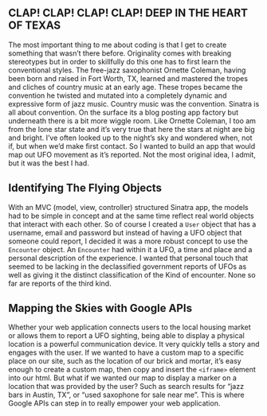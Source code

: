 ## CLAP! CLAP! CLAP! CLAP! DEEP IN THE HEART OF TEXAS

The most important thing to me about coding is that I get to create something that wasn’t there before. Originality comes with breaking stereotypes but in order to skillfully do this one has to first learn the conventional styles. The free-jazz saxophonist Ornette Coleman, having been born and raised in Fort Worth, TX, learned and mastered the tropes and cliches of country music at an early age. These tropes became the convention he twisted and mutated into a completely dynamic and expressive form of jazz music. Country music was the convention. Sinatra is all about convention. On the surface its a blog posting app factory but underneath there is a bit more wiggle room. Like Ornette Coleman, I too am from the lone star state and it’s very true that here the stars at night are big and bright. I’ve often looked up to the night’s sky and wondered when, not if, but when we’d make first contact. So I wanted to build an app that would map out UFO movement as it’s reported. Not the most original idea, I admit, but it was the best I had.

## Identifying The Flying Objects

With an MVC (model, view, controller) structured Sinatra app, the models had to be simple in concept and at the same time reflect real world objects that interact with each other. So of course I created a ```User``` object that has a username, email and password but instead of having a UFO object that someone could report, I decided it was a more robust concept to use the ```Encounter``` object. An ```Encounter``` had within it a UFO, a time and place and a personal description of the experience. I wanted that personal touch that seemed to be lacking in the declassified government reports of UFOs as well as giving it the distinct classification of the Kind of encounter. None so far are reports of the third kind.

## Mapping the Skies with Google APIs

Whether your web application connects users to the local housing market or allows them to report a UFO sighting, being able to display a physical location is a powerful communication device. It very quickly tells a story and engages with the user. If we wanted to have a custom map to a specific place on our site, such as the location of our brick and mortar, it’s easy enough to create a custom map, then copy and insert the ```<iframe>``` element into our html. But what if we wanted our map to display a marker on a location that was provided by the user? Such as search results for “jazz bars in Austin, TX”, or  “used saxophone for sale near me”. This is where Google APIs can step in to really empower your web application. 
